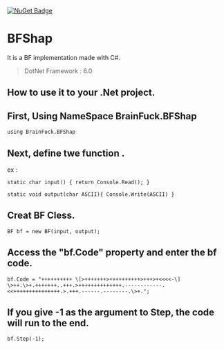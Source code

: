 [![NuGet Badge](https://buildstats.info/nuget/BFshap)](https://www.nuget.org/packages/Brainfuck-Runner/)
# BFShap
It is a BF implementation made with C#.

>DotNet Framework : 6.0

## How to use it to your .Net project.
First, Using NameSpace BrainFuck.BFShap
----------
`using BrainFuck.BFShap`

Next, define twe function .
--------
ex :

`static char input() {
return Console.Read();
 }
 `
 
`static void output(char ASCII){
    Console.Write(ASCII)
}`

Creat BF Cless.
-------------
`BF bf = new BF(input, output);`


Access the "bf.Code" property and enter the bf code.
--------------
`bf.Code = "++++++++++
\[>+++++++>++++++++++>+++>+<<<<-\]
\>++.\>+.+++++++..+++.>++++++++++++++.------------.<<+++++++++++++++.>.+++.------.--------.\>+.";`


If you give -1 as the argument to Step, the code will run to the end.
---------
`bf.Step(-1);`
